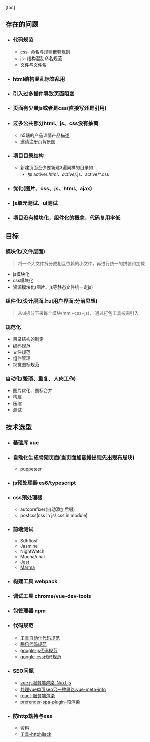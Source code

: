
[toc]
## 存在的问题
- ### 代码规范
    - css- 命名与规则嵌套规则
    - js- 结构混乱命名规范
    - 文件与文件名
    
- ### html结构混乱标签乱用

- ### 引入过多插件导致页面阻塞

- ### 页面有少量js或者是css(直接写还是引用)

- ### 过多公共部分html、js、css没有抽离
    - h5端的产品详情产品描述 
    - 邀请注册页背景图

- ### 项目目录结构
    - 新建页面至少要新建3遍同样的目录如
        - 如 active/*.html、active/*.js、active/*.css   

- ### 优化(图片、css、js、html、ajax)

- ### js单元测试、ui测试

- ### 项目没有模块化，组件化的概念，代码复用率低

## 目标
### 模块化(文件层面)
> 将一个大文件拆分成相互依赖的小文件，再进行统一的拼装和加载    
- js模块化
- css模块化
- 资源模块化(图片、js等静态文件统一走js)

### 组件化(设计层面上ui用户界面:分治思想)
> 从ui拆分下来每个模块(html+css+js)，
通过打包工具按需引入

### 规范化
- 目录结构的制定
- 编码规范
- 文件规范
- 组件管理
- 视觉图标规范

### 自动化(繁琐、重复、人肉工作)
- 图片优化、图标合并
- 构建
- 压缩
- 测试

## 技术选型
- ### 基础库 vue
- ### 自动化生成骨架页面(当页面加载慢出现先出现布局块)
    - puppeteer
- ### js预处理器 es6/typescript
- ### css预处理器
    - autoprefixer(自动添加后缀)
    - postcss(css in js/ css in module)
- ### 前端测试
    - Sdhfiosf
    - Jasmine
    - NightWatch
    - Mocha/chai
    - [Jest](https://facebook.github.io/jest/zh-Hans/)
    - [Marma](https://cn.vuejs.org/v2/guide/unit-testing.html)
- ### 构建工具 webpack
- ### 调试工具 chrome/vue-dev-tools
- ### 包管理器 npm 
- ### 代码规范 
    - [工具自动化代码规范](https://prettier.io/)
    - [腾讯代码规范](http://alloyteam.github.io/CodeGuide)
    - [google-js代码规范](https://google.github.io/styleguide/jsguide.html#terminology-notes)
    - [google-css代码规范](https://google.github.io/styleguide/htmlcssguide.html)

- ### SEO问题
    - [vue.js服务端渲染-Nuxt.js](https://ssr.vuejs.org/zh/) 
    - [处理vue单页seo另一种思路:vue-meta-info](https://github.com/monkeyWangs/vue-meta-info)
    - [react-服务端渲染](https://github.com/zeit/next.js/)
    - [prerender-spa-plugin-预渲染](https://athena0304.gitbooks.io/vue-template-webpack-cn/content/prerender.html)
- ### 防http劫持与xss
    - [资料](http://www.cnblogs.com/coco1s/p/5777260.html)
    - [工具-httphijack](https://github.com/chokcoco/httphijack)